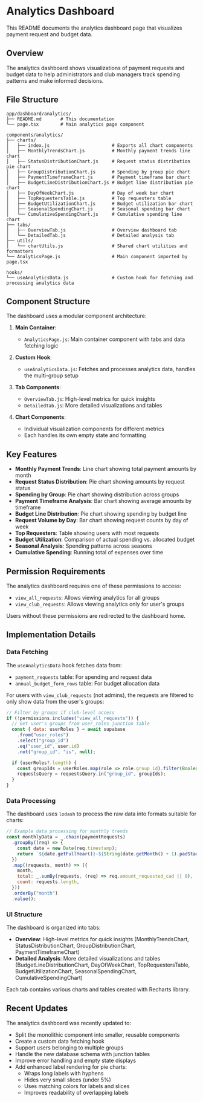 # Analytics Dashboard

This README documents the analytics dashboard page that visualizes payment request and budget data.

## Overview

The analytics dashboard shows visualizations of payment requests and budget data to help administrators and club managers track spending patterns and make informed decisions.

## File Structure

```
app/dashboard/analytics/
├── README.md       # This documentation
└── page.tsx        # Main analytics page component 

components/analytics/
├── charts/
│   ├── index.js                       # Exports all chart components
│   ├── MonthlyTrendsChart.js          # Monthly payment trends line chart
│   ├── StatusDistributionChart.js     # Request status distribution pie chart
│   ├── GroupDistributionChart.js      # Spending by group pie chart
│   ├── PaymentTimeframeChart.js       # Payment timeframe bar chart
│   ├── BudgetLineDistributionChart.js # Budget line distribution pie chart
│   ├── DayOfWeekChart.js              # Day of week bar chart
│   ├── TopRequestersTable.js          # Top requesters table
│   ├── BudgetUtilizationChart.js      # Budget utilization bar chart
│   ├── SeasonalSpendingChart.js       # Seasonal spending bar chart
│   └── CumulativeSpendingChart.js     # Cumulative spending line chart
├── tabs/
│   ├── OverviewTab.js                 # Overview dashboard tab
│   └── DetailedTab.js                 # Detailed analysis tab
├── utils/
│   └── chartUtils.js                  # Shared chart utilities and formatters
└── AnalyticsPage.js                   # Main component imported by page.tsx

hooks/
└── useAnalyticsData.js                # Custom hook for fetching and processing analytics data
```

## Component Structure

The dashboard uses a modular component architecture:

1. **Main Container**:
   - `AnalyticsPage.js`: Main container component with tabs and data fetching logic

2. **Custom Hook**:
   - `useAnalyticsData.js`: Fetches and processes analytics data, handles the multi-group setup

3. **Tab Components**:
   - `OverviewTab.js`: High-level metrics for quick insights
   - `DetailedTab.js`: More detailed visualizations and tables

4. **Chart Components**:
   - Individual visualization components for different metrics
   - Each handles its own empty state and formatting

## Key Features

- **Monthly Payment Trends**: Line chart showing total payment amounts by month
- **Request Status Distribution**: Pie chart showing amounts by request status
- **Spending by Group**: Pie chart showing distribution across groups
- **Payment Timeframe Analysis**: Bar chart showing average amounts by timeframe
- **Budget Line Distribution**: Pie chart showing spending by budget line
- **Request Volume by Day**: Bar chart showing request counts by day of week
- **Top Requesters**: Table showing users with most requests
- **Budget Utilization**: Comparison of actual spending vs. allocated budget
- **Seasonal Analysis**: Spending patterns across seasons
- **Cumulative Spending**: Running total of expenses over time

## Permission Requirements

The analytics dashboard requires one of these permissions to access:
- `view_all_requests`: Allows viewing analytics for all groups
- `view_club_requests`: Allows viewing analytics only for user's groups

Users without these permissions are redirected to the dashboard home.

## Implementation Details

### Data Fetching

The `useAnalyticsData` hook fetches data from:
- `payment_requests` table: For spending and request data
- `annual_budget_form_rows` table: For budget allocation data

For users with `view_club_requests` (not admins), the requests are filtered to only show data from the user's groups:

```javascript
// Filter by groups if club-level access
if (!permissions.includes("view_all_requests")) {
  // Get user's groups from user_roles junction table
  const { data: userRoles } = await supabase
    .from("user_roles")
    .select("group_id")
    .eq("user_id", user.id)
    .not("group_id", "is", null);

  if (userRoles?.length) {
    const groupIds = userRoles.map(role => role.group_id).filter(Boolean);
    requestsQuery = requestsQuery.in("group_id", groupIds);
  }
}
```

### Data Processing

The dashboard uses `lodash` to process the raw data into formats suitable for charts:

```javascript
// Example data processing for monthly trends
const monthlyData = _.chain(paymentRequests)
  .groupBy((req) => {
    const date = new Date(req.timestamp);
    return `${date.getFullYear()}-${String(date.getMonth() + 1).padStart(2, "0")}`;
  })
  .map((requests, month) => ({
    month,
    total: _.sumBy(requests, (req) => req.amount_requested_cad || 0),
    count: requests.length,
  }))
  .orderBy("month")
  .value();
```

### UI Structure

The dashboard is organized into tabs:
- **Overview**: High-level metrics for quick insights (MonthlyTrendsChart, StatusDistributionChart, GroupDistributionChart, PaymentTimeframeChart)
- **Detailed Analysis**: More detailed visualizations and tables (BudgetLineDistributionChart, DayOfWeekChart, TopRequestersTable, BudgetUtilizationChart, SeasonalSpendingChart, CumulativeSpendingChart)

Each tab contains various charts and tables created with Recharts library.

## Recent Updates

The analytics dashboard was recently updated to:
- Split the monolithic component into smaller, reusable components
- Create a custom data fetching hook 
- Support users belonging to multiple groups
- Handle the new database schema with junction tables
- Improve error handling and empty state displays
- Add enhanced label rendering for pie charts:
  - Wraps long labels with hyphens
  - Hides very small slices (under 5%)
  - Uses matching colors for labels and slices
  - Improves readability of overlapping labels
